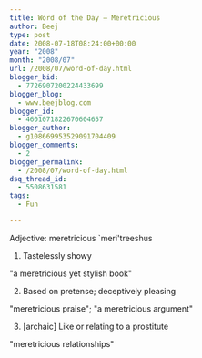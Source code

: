 ```yaml
---
title: Word of the Day – Meretricious
author: Beej
type: post
date: 2008-07-18T08:24:00+00:00
year: "2008"
month: "2008/07"
url: /2008/07/word-of-day.html
blogger_bid:
  - 7726907200224433699
blogger_blog:
  - www.beejblog.com
blogger_id:
  - 4601071822670604657
blogger_author:
  - g108669953529091704409
blogger_comments:
  - 2
blogger_permalink:
  - /2008/07/word-of-day.html
dsq_thread_id:
  - 5508631581
tags:
  - Fun

---
```

Adjective: meretricious \`meri'treeshus
  
1. Tastelessly showy
  
"a meretricious yet stylish book"
  
2. Based on pretense; deceptively pleasing
  
"meretricious praise"; "a meretricious argument"
  
3. [archaic] Like or relating to a prostitute
  
"meretricious relationships"
